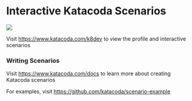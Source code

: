 # Interactive Katacoda Scenarios

[![](http://shields.katacoda.com/katacoda/k8dev/count.svg)](https://www.katacoda.com/k8dev "Get your profile on Katacoda.com")

Visit https://www.katacoda.com/k8dev to view the profile and interactive scenarios

### Writing Scenarios
Visit https://www.katacoda.com/docs to learn more about creating Katacoda scenarios

For examples, visit https://github.com/katacoda/scenario-example
